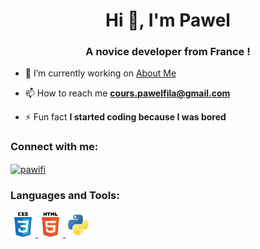 <h1 align="center">Hi 👋, I'm Pawel</h1>
<h3 align="center">A novice developer from France !</h3>

- 🔭 I’m currently working on [About Me](https://pawifi.github.io/About-me/)

- 📫 How to reach me **cours.pawelfila@gmail.com**

- ⚡ Fun fact **I started coding because I was bored**

<h3 align="left">Connect with me:</h3>
<p align="left">
<a href="https://instagram.com/pawifi_" target="blank"><img align="center" src="https://raw.githubusercontent.com/rahuldkjain/github-profile-readme-generator/master/src/images/icons/Social/instagram.svg" alt="pawifi" height="30" width="40" /></a>
</p>

<h3 align="left">Languages and Tools:</h3>
<p align="left"> <a href="https://www.w3schools.com/css/" target="_blank" rel="noreferrer"> <img src="https://raw.githubusercontent.com/devicons/devicon/master/icons/css3/css3-original-wordmark.svg" alt="css3" width="40" height="40"/> </a> <a href="https://www.w3.org/html/" target="_blank" rel="noreferrer"> <img src="https://raw.githubusercontent.com/devicons/devicon/master/icons/html5/html5-original-wordmark.svg" alt="html5" width="40" height="40"/> </a> <a href="https://www.python.org" target="_blank" rel="noreferrer"> <img src="https://raw.githubusercontent.com/devicons/devicon/master/icons/python/python-original.svg" alt="python" width="40" height="40"/> </a> </p>
